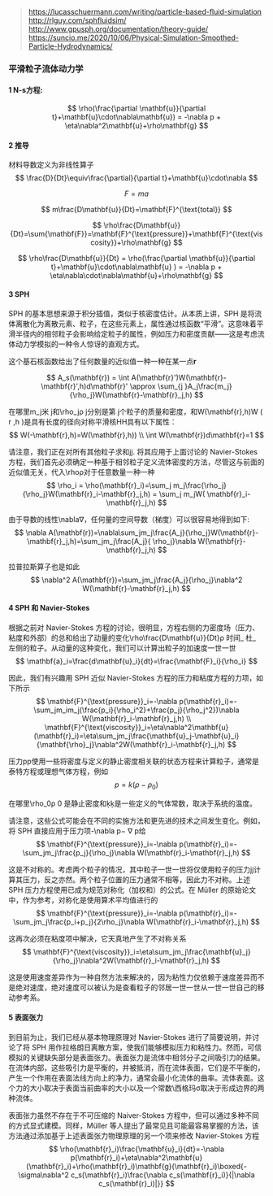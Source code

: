 >https://lucasschuermann.com/writing/particle-based-fluid-simulation
http://rlguy.com/sphfluidsim/
http://www.gpusph.org/documentation/theory-guide/
https://suncio.me/2020/10/06/Physical-Simulation-Smoothed-Particle-Hydrodynamics/
### 平滑粒子流体动力学

#### 1 N-s方程:
$$
\rho(\frac{\partial \mathbf{u}}{\partial t}+\mathbf{u}\cdot\nabla\mathbf{u}) = -\nabla p + \eta\nabla^2\mathbf{u}+\rho\mathbf{g}
$$

#### 2 推导
材料导数定义为非线性算子
$$
\frac{D}{Dt}\equiv\frac{\partial}{\partial t}+\mathbf{u}\cdot\nabla
$$

$$
F = ma
$$

$$
m\frac{D\mathbf{u}}{Dt}=\mathbf{F}^{\text{total}}
$$

$$
\rho\frac{D\mathbf{u}}{Dt}=\sum{\mathbf{F}}=\mathbf{F}^{\text{pressure}}+\mathbf{F}^{\text{viscosity}}+\rho\mathbf{g}
$$

$$
\rho\frac{D\mathbf{u}}{Dt} = \rho(\frac{\partial \mathbf{u}}{\partial t}+\mathbf{u}\cdot\nabla\mathbf{u} ) = -\nabla p + \eta\nabla\cdot\nabla\mathbf{u}+\rho\mathbf{g}
$$

#### 3 SPH
SPH 的基本思想来源于积分插值，类似于核密度估计。从本质上讲，SPH 是将流体离散化为离散元素、粒子，在这些元素上，属性通过核函数“平滑”。这意味着平滑半径内的相邻粒子会影响给定粒子的属性，例如压力和密度贡献——这是考虑流体动力学模拟的一种令人惊讶的直观方式。

这个基石核函数给出了任何数量的近似值一种一种在某一点$\mathbf{r}$

$$
A_s(\mathbf{r}) = \int A(\mathbf{r}')W(\mathbf{r}-\mathbf{r}',h)d\mathbf{r}' \approx \sum_{j }A_j\frac{m_j}{\rho_j}W(\mathbf{r}-\mathbf{r}_j,h)
$$


在哪里m_j米 j和\rho_jρ j分别是第 j个粒子的质量和密度，和W(\mathbf{r},h)W ( r ,h )是具有长度的径向对称平滑核HH具有以下属性：
$$
W(-\mathbf{r},h)=W(\mathbf{r},h)) \\
\int W(\mathbf{r})d\mathbf{r}=1
$$

请注意，我们正在对所有其他粒子求和jj. 将其应用于上面讨论的 Navier-Stokes 方程，我们首先必须确定一种基于相邻粒子定义流体密度的方法，尽管这与前面的近似值无关，代入\rhoρ对于任意数量一种一种
$$
\rho_i = \rho(\mathbf{r}_i)=\sum_j m_j\frac{\rho_j}{\rho_j}W(\mathbf{r}_i-\mathbf{r}_j,h) = \sum_j m_jW( \mathbf{r}_i-\mathbf{r}_j,h)
$$


由于导数的线性\nabla∇，任何量的空间导数（梯度）可以很容易地得到如下:
$$
\nabla A(\mathbf{r})=\nabla\sum_jm_j\frac{A_j}{\rho_j}W(\mathbf{r}-\mathbf{r}_j,h)=\sum_jm_j\frac{A_j}{ \rho_j}\nabla W(\mathbf{r}-\mathbf{r}_j,h)
$$

拉普拉斯算子也是如此
$$
\nabla^2 A(\mathbf{r})=\sum_jm_j\frac{A_j}{\rho_j}\nabla^2 W(\mathbf{r}-\mathbf{r}_j,h)
$$


#### 4 SPH 和 Navier-Stokes
根据之前对 Navier-Stokes 方程的讨论，很明显，方程右侧的力密度场（压力、粘度和外部）的总和给出了动量的变化\rho\frac{D\mathbf{u}}{Dt}ρ
时间_
杜_
​
 左侧的粒子。从动量的这种变化，我们可以计算出粒子的加速度一世一世
 $$
 \mathbf{a}_i=\frac{d\mathbf{u}_i}{dt}=\frac{\mathbf{F}_i}{\rho_i}
 $$


因此，我们有兴趣用 SPH 近似 Navier-Stokes 方程的压力和粘度方程的力项，如下所示
$$
\mathbf{F}^{\text{pressure}}_i=-\nabla p(\mathbf{r}_i)=-\sum_jm_im_j(\frac{p_i}{\rho_i^2}+\frac{p_j}{\rho_j^2})\nabla W(\mathbf{r}_i-\mathbf{r}_j,h)
\\
\mathbf{F}^{\text{viscosity}}_i=\eta\nabla^2\mathbf{u}(\mathbf{r}_i)=\eta\sum_jm_j\frac{\mathbf{u}_j-\mathbf{u}_i}{\mathbf{\rho}_j}\nabla^2W(\mathbf{r}_i-\mathbf{r}_j,h)
$$


压力pp使用一些将密度与定义的静止密度相关联的状态方程来计算粒子，通常是泰特方程或理想气体方程，例如
$$
p=k(\rho-\rho_0)
$$


在哪里\rho_0ρ
0
​
 是静止密度和ķķ是一些定义的气体常数，取决于系统的温度。

请注意，这些公式可能会在不同的实施方法和更先进的技术之间发生变化。例如，将 SPH 直接应用于压力项-\nabla p− ∇ p给
$$
\mathbf{F}^{\text{pressure}}_i=-\nabla p(\mathbf{r}_i)=-\sum_jm_j\frac{p_j}{\rho_j}\nabla W(\mathbf{r}_i-\mathbf{r}_j,h)
$$


这是不对称的。考虑两个粒子的情况，其中粒子一世一世将仅使用粒子的压力jj计算其压力，反之亦然。两个粒子位置的压力通常不相等，因此力不对称。上述 SPH 压力方程使用已成为规范对称化（加权和）的公式。在 Müller 的原始论文中，作为参考，对称化是使用算术平均值进行的
$$
\mathbf{F}^{\text{pressure}}_i=-\nabla p(\mathbf{r}_i)=-\sum_jm_j\frac{p_i+p_j}{2\rho_j}\nabla W(\mathbf{r}_i-\mathbf{r}_j,h)
$$


这再次必须在粘度项中解决，它天真地产生了不对称关系
$$
\mathbf{F}^{\text{viscosity}}_i=\eta\sum_jm_j\frac{\mathbf{u}_j}{\rho_j}\nabla^2W(\mathbf{r}_i-\mathbf{r}_j,h)
$$

这是使用速度差异作为一种自然方法来解决的，因为粘性力仅依赖于速度差异而不是绝对速度，绝对速度可以被认为是查看粒子的邻居一世一世从一世一世自己的移动参考系。


#### 5 表面张力
到目前为止，我们已经从基本物理原理对 Navier-Stokes 进行了简要说明，并讨论了将 SPH 用作拉格朗日离散方案，使我们能够模拟压力和粘性力。然而，可信模拟的关键缺失部分是表面张力。表面张力是流体中相邻分子之间吸引力的结果。在流体内部，这些吸引力是平衡的，并被抵消，而在流体表面，它们是不平衡的，产生一个作用在表面法线方向上的净力，通常会最小化流体的曲率。流体表面。这个力的大小取决于表面当前曲率的大小以及一个常数\西格玛σ取决于形成边界的两种流体。

表面张力虽然不存在于不可压缩的 Naiver-Stokes 方程中，但可以通过多种不同的方式显式建模。同样，Müller 等人提出了最常见且可能最容易掌握的方法，该方法通过添加基于上述表面张力物理原理的另一个项来修改 Navier-Stokes 方程
$$
\rho(\mathbf{r}_i)\frac{\mathbf{u}_i}{dt}=-\nabla p(\mathbf{r}_i)+\eta\nabla^2\mathbf{u}(\mathbf{r}_i)+\rho(\mathbf{r}_i)\mathbf{g}(\mathbf{r}_i)\boxed{-\sigma\nabla^2 c_s(\mathbf{r}_i)\frac{\nabla c_s(\mathbf{r}_i)}{|\nabla c_s(\mathbf{r}_i)|}}
$$
